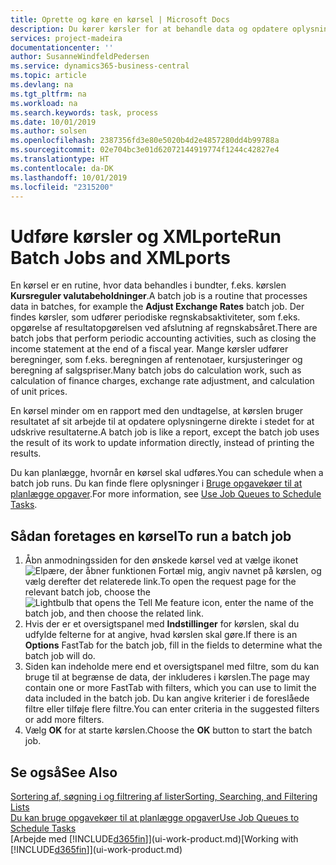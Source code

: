 ```yaml
---
title: Oprette og køre en kørsel | Microsoft Docs
description: Du kører kørsler for at behandle data og opdatere oplysninger, f.eks. for at foretage periodiske regnskabsaktiviteter eller udføre beregninger.
services: project-madeira
documentationcenter: ''
author: SusanneWindfeldPedersen
ms.service: dynamics365-business-central
ms.topic: article
ms.devlang: na
ms.tgt_pltfrm: na
ms.workload: na
ms.search.keywords: task, process
ms.date: 10/01/2019
ms.author: solsen
ms.openlocfilehash: 2387356fd3e80e5020b4d2e4857280dd4b99788a
ms.sourcegitcommit: 02e704bc3e01d62072144919774f1244c42827e4
ms.translationtype: HT
ms.contentlocale: da-DK
ms.lasthandoff: 10/01/2019
ms.locfileid: "2315200"
---
```

# <a name="run-batch-jobs-and-xmlports"></a><span data-ttu-id="3e4fe-103">Udføre kørsler og XMLporte</span><span class="sxs-lookup"><span data-stu-id="3e4fe-103">Run Batch Jobs and XMLports</span></span>
<span data-ttu-id="3e4fe-104">En kørsel er en rutine, hvor data behandles i bundter, f.eks. kørslen **Kursreguler valutabeholdninger**.</span><span class="sxs-lookup"><span data-stu-id="3e4fe-104">A batch job is a routine that processes data in batches, for example the **Adjust Exchange Rates** batch job.</span></span> <span data-ttu-id="3e4fe-105">Der findes kørsler, som udfører periodiske regnskabsaktiviteter, som f.eks. opgørelse af resultatopgørelsen ved afslutning af regnskabsåret.</span><span class="sxs-lookup"><span data-stu-id="3e4fe-105">There are batch jobs that perform periodic accounting activities, such as closing the income statement at the end of a fiscal year.</span></span> <span data-ttu-id="3e4fe-106">Mange kørsler udfører beregninger, som f.eks. beregningen af rentenotaer, kursjusteringer og beregning af salgspriser.</span><span class="sxs-lookup"><span data-stu-id="3e4fe-106">Many batch jobs do calculation work, such as calculation of finance charges, exchange rate adjustment, and calculation of unit prices.</span></span>

<span data-ttu-id="3e4fe-107">En kørsel minder om en rapport med den undtagelse, at kørslen bruger resultatet af sit arbejde til at opdatere oplysningerne direkte i stedet for at udskrive resultaterne.</span><span class="sxs-lookup"><span data-stu-id="3e4fe-107">A batch job is like a report, except the batch job uses the result of its work to update information directly, instead of printing the results.</span></span>

<span data-ttu-id="3e4fe-108">Du kan planlægge, hvornår en kørsel skal udføres.</span><span class="sxs-lookup"><span data-stu-id="3e4fe-108">You can schedule when a batch job runs.</span></span> <span data-ttu-id="3e4fe-109">Du kan finde flere oplysninger i [Bruge opgavekøer til at planlægge opgaver](admin-job-queues-schedule-tasks.md).</span><span class="sxs-lookup"><span data-stu-id="3e4fe-109">For more information, see [Use Job Queues to Schedule Tasks](admin-job-queues-schedule-tasks.md).</span></span>

## <a name="to-run-a-batch-job"></a><span data-ttu-id="3e4fe-110">Sådan foretages en kørsel</span><span class="sxs-lookup"><span data-stu-id="3e4fe-110">To run a batch job</span></span>
1. <span data-ttu-id="3e4fe-111">Åbn anmodningssiden for den ønskede kørsel ved at vælge ikonet ![Elpære, der åbner funktionen Fortæl mig](media/ui-search/search_small.png "Fortæl mig, hvad du vil foretage dig"), angiv navnet på kørslen, og vælg derefter det relaterede link.</span><span class="sxs-lookup"><span data-stu-id="3e4fe-111">To open the request page for the relevant batch job, choose the ![Lightbulb that opens the Tell Me feature](media/ui-search/search_small.png "Tell me what you want to do") icon, enter the name of the batch job, and then choose the related link.</span></span>
2. <span data-ttu-id="3e4fe-112">Hvis der er et oversigtspanel med **Indstillinger** for kørslen, skal du udfylde felterne for at angive, hvad kørslen skal gøre.</span><span class="sxs-lookup"><span data-stu-id="3e4fe-112">If there is an **Options** FastTab for the batch job, fill in the fields to determine what the batch job will do.</span></span>
3. <span data-ttu-id="3e4fe-113">Siden kan indeholde mere end et oversigtspanel med filtre, som du kan bruge til at begrænse de data, der inkluderes i kørslen.</span><span class="sxs-lookup"><span data-stu-id="3e4fe-113">The page may contain one or more FastTab with filters, which you can use to limit the data included in the batch job.</span></span> <span data-ttu-id="3e4fe-114">Du kan angive kriterier i de foreslåede filtre eller tilføje flere filtre.</span><span class="sxs-lookup"><span data-stu-id="3e4fe-114">You can enter criteria in the suggested filters or add more filters.</span></span>
4. <span data-ttu-id="3e4fe-115">Vælg **OK** for at starte kørslen.</span><span class="sxs-lookup"><span data-stu-id="3e4fe-115">Choose the **OK** button to start the batch job.</span></span>

## <a name="see-also"></a><span data-ttu-id="3e4fe-116">Se også</span><span class="sxs-lookup"><span data-stu-id="3e4fe-116">See Also</span></span>
[<span data-ttu-id="3e4fe-117">Sortering af, søgning i og filtrering af lister</span><span class="sxs-lookup"><span data-stu-id="3e4fe-117">Sorting, Searching, and Filtering Lists</span></span>](ui-enter-criteria-filters.md)  
[<span data-ttu-id="3e4fe-118">Du kan bruge opgavekøer til at planlægge opgaver</span><span class="sxs-lookup"><span data-stu-id="3e4fe-118">Use Job Queues to Schedule Tasks</span></span>](admin-job-queues-schedule-tasks.md)  
<span data-ttu-id="3e4fe-119">[Arbejde med [!INCLUDE[d365fin](includes/d365fin_md.md)]](ui-work-product.md)</span><span class="sxs-lookup"><span data-stu-id="3e4fe-119">[Working with [!INCLUDE[d365fin](includes/d365fin_md.md)]](ui-work-product.md)</span></span>
